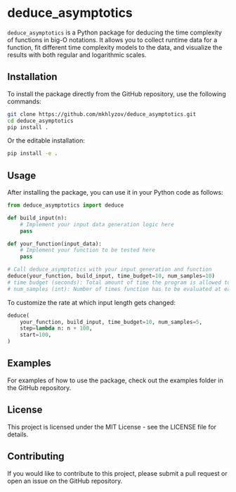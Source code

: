 # deduce_asymptotics

`deduce_asymptotics` is a Python package for deducing the time complexity of functions in big-O notations. It allows you to collect runtime data for a function, fit different time complexity models to the data, and visualize the results with both regular and logarithmic scales.

## Installation

To install the package directly from the GitHub repository, use the following commands:

```bash
git clone https://github.com/mkhlyzov/deduce_asymptotics.git
cd deduce_asymptotics
pip install .
```
Or the editable installation:
```bash
pip install -e .
```

## Usage

After installing the package, you can use it in your Python code as follows:

```python
from deduce_asymptotics import deduce

def build_input(n):
    # Implement your input data generation logic here
    pass

def your_function(input_data):
    # Implement your function to be tested here
    pass

# Call deduce_asymptotics with your input generation and function
deduce(your_function, build_input, time_budget=10, num_samples=10)
# time budget (seconds): Total amount of time the program is allowed to run. More of a soft upper boundary.
# num_samples (int): Number of times function has to be evaluated at each point. Accounts for stochasticity.
```
To customize the rate at which input length gets changed:
```python
deduce(
    your_function, build_input, time_budget=10, num_samples=5,
    step=lambda n: n + 100,
    start=100,
)
```
## Examples

For examples of how to use the package, check out the examples folder in the GitHub repository.
## License

This project is licensed under the MIT License - see the LICENSE file for details.

## Contributing

If you would like to contribute to this project, please submit a pull request or open an issue on the GitHub repository.
